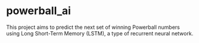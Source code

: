 # powerball_ai
This project aims to predict the next set of winning Powerball numbers using Long Short-Term Memory (LSTM), a type of recurrent neural network. 
